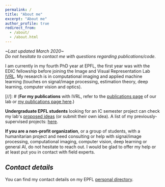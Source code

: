 ```yaml
---
permalink: /
title: "About me"
excerpt: "About me"
author_profile: true
redirect_from: 
  - /about/
  - /about.html
---
```


*~Last updated March 2020~  
Do not hesitate to contact me with questions regarding publications/code.*

I am currently in my fourth PhD year at EPFL, the first year was with the EDIC fellowship before joining the Image and Visual Representation Lab [IVRL](https://ivrl.epfl.ch/). My research is in computational imaging and applied machine learning (touches on signal/image processing, estimation theory, deep learning, computer vision and optics).

[//]: # (**For my publications** with IVRL, refer to the [publications page](https://ivrl.epfl.ch/publications/) of our lab or [my publications page here](https://majedelhelou.github.io/publications/).)

**Undergraduate EPFL students** looking for an IC semester project can check my lab's [proposed ideas](https://ivrl.epfl.ch/available-projects/) (or submit their own idea). A list of my previously-supervised projects: [here](https://majedelhelou.github.io/teaching/project_supervision).

**If you are a non-profit organization**, or a group of students, with a humanitarian project and need consulting or help with signal/image processing, computational imaging, computer vision, deep learning or general AI, do not hesitate to reach out. I would be glad to offer my help or at least put you in contact with field experts.


*Contact details*
---
You can find my contact details on my EPFL [personal directory](https://ivrl.epfl.ch/people/majed/).

